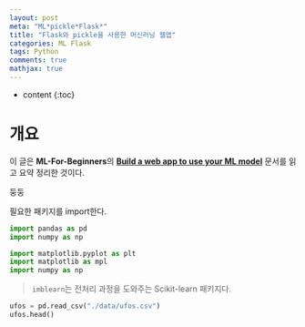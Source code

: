 ```yaml
---
layout: post
meta: "ML*pickle*Flask*"
title: "Flask와 pickle을 사용한 머신러닝 웹앱"
categories: ML Flask
tags: Python
comments: true
mathjax: true
---
```




* content
{:toc}
# 개요

이 글은 **ML-For-Beginners**의 **[Build a web app to use your ML model](https://github.com/codingalzi/ML-For-Beginners/tree/main/3-Web-App)** 문서를 읽고 요약 정리한 것이다.

둥둥

필요한 패키지를 import한다.

```python
import pandas as pd
import numpy as np

import matplotlib.pyplot as plt
import matplotlib as mpl
import numpy as np
```

>  `imblearn`는 전처리 과정을 도와주는 Scikit-learn 패키지다.

```python
ufos = pd.read_csv("./data/ufos.csv")
ufos.head()
```

